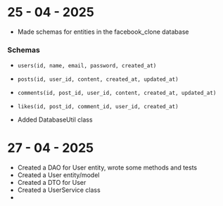 # 25 - 04 - 2025

- Made schemas for entities in the facebook_clone database

### Schemas
- `users(id, name, email, password, created_at)`
- `posts(id, user_id, content, created_at, updated_at)`
- `comments(id, post_id, user_id, content, created_at, updated_at)`
- `likes(id, post_id, comment_id, user_id, created_at)`  


- Added DatabaseUtil class

# 27 - 04 - 2025

- Created a DAO for User entity, wrote some methods and tests
- Created a User entity/model
- Created a DTO for User 
- Created a UserService class
- 

